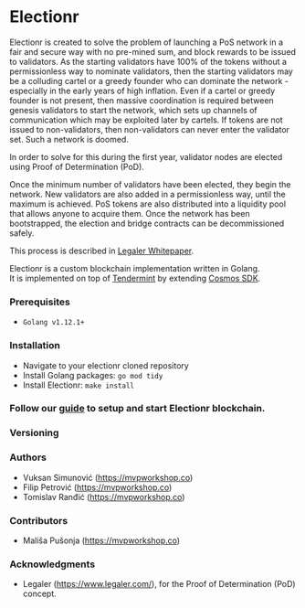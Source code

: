 # Electionr

Electionr is created to solve the problem of launching a PoS network in a fair and secure way with no pre-mined sum, and block rewards to be issued to validators. As the starting validators have 100% of the tokens without a permissionless way to nominate validators, then the starting validators may be a colluding cartel or a greedy founder who can dominate the network - especially in the early years of high inflation. Even if a cartel or greedy founder is not present, then massive coordination is required between genesis validators to start the network, which sets up channels of communication which may be exploited later by cartels. If tokens are not issued to non-validators, then non-validators can never enter the validator set. Such a network is doomed.

In order to solve for this during the first year, validator nodes are elected using Proof of Determination (PoD).

Once the minimum number of validators have been elected, they begin the network. New validators are also added in a permissionless way, until the maximum is achieved. PoS tokens are also distributed into a liquidity pool that allows anyone to acquire them. Once the network has been bootstrapped, the election and bridge contracts can be decommissioned safely.

This process is described in [Legaler Whitepaper](https://github.com/Legaler/Whitepapers/blob/master/Proof%20of%20Determination.md).

Electionr is a custom blockchain implementation written in Golang.  
It is implemented on top of [Tendermint](https://github.com/tendermint/tendermint) by extending [Cosmos SDK](https://github.com/cosmos/cosmos-sdk).

### Prerequisites

- `Golang v1.12.1+`

### Installation

- Navigate to your electionr cloned repository
- Install Golang packages: `go mod tidy`
- Install Electionr: `make install`

### Follow our [guide](./testnet_config/README.md) to setup and start Electionr blockchain.

### Versioning

### Authors

- Vuksan Simunović (https://mvpworkshop.co)
- Filip Petrović (https://mvpworkshop.co)
- Tomislav Ranđić (https://mvpworkshop.co)

### Contributors

- Mališa Pušonja (https://mvpworkshop.co)

### Acknowledgments

- Legaler (https://www.legaler.com/), for the Proof of Determination (PoD) concept.
